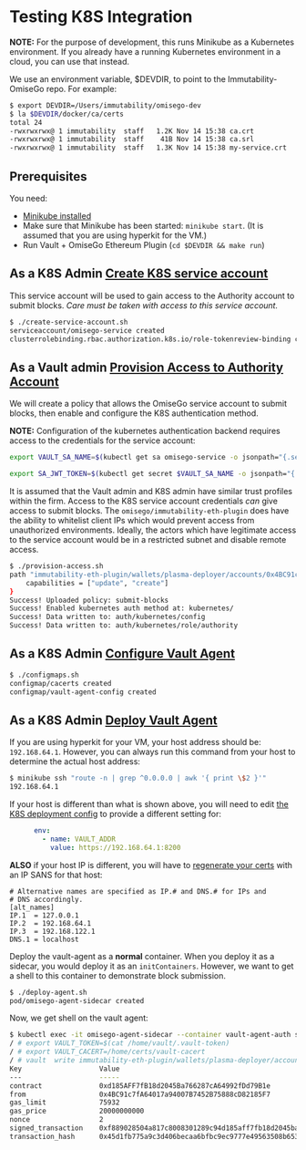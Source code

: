 # Testing K8S Integration

**NOTE:** For the purpose of development, this runs Minikube as a
Kubernetes environment. If you already have a running Kubernetes environment  in a cloud, you can use that instead.

We use an environment variable, $DEVDIR, to point to the Immutability-OmiseGo repo. For example:

```sh
$ export DEVDIR=/Users/immutability/omisego-dev
$ la $DEVDIR/docker/ca/certs
total 24
-rwxrwxrwx@ 1 immutability  staff   1.2K Nov 14 15:38 ca.crt
-rwxrwxrwx@ 1 immutability  staff    41B Nov 14 15:38 ca.srl
-rwxrwxrwx@ 1 immutability  staff   1.3K Nov 14 15:38 my-service.crt
```

## Prerequisites

You need:

- [Minikube installed](https://kubernetes.io/docs/tasks/tools/install-minikube/)
- Make sure that Minikube has been started: `minikube start`. (It is assumed that you are using hyperkit for the VM.)
- Run Vault + OmiseGo Ethereum Plugin (`cd $DEVDIR && make run`)

## As a K8S Admin [Create K8S service account](./create-service-account.sh)

This service account will be used to gain access to the Authority account to submit blocks. *Care must be taken with access to this service account.*

```sh
$ ./create-service-account.sh
serviceaccount/omisego-service created
clusterrolebinding.rbac.authorization.k8s.io/role-tokenreview-binding configured
```

## As a Vault admin [Provision Access to Authority Account](./provision-access.sh)

We will create a policy that allows the OmiseGo service account to submit blocks, then enable and configure the K8S authentication method. 

**NOTE:** Configuration of the kubernetes authentication backend requires access to the credentials for the service account:

```sh
export VAULT_SA_NAME=$(kubectl get sa omisego-service -o jsonpath="{.secrets[*]['name']}")

export SA_JWT_TOKEN=$(kubectl get secret $VAULT_SA_NAME -o jsonpath="{.data.token}" | base64 --decode; echo)
```

It is assumed that the Vault admin and K8S admin have similar trust profiles within the firm. Access to the K8S service account credentials *can* give access to submit blocks. The `omisego/immutability-eth-plugin` does have the ability to whitelist client IPs which would prevent access from unauthorized environments. Ideally, the actors which have legitimate access to the service account would be in a restricted subnet and disable remote access.

```sh
$ ./provision-access.sh
path "immutability-eth-plugin/wallets/plasma-deployer/accounts/0x4BC91c7fA64017a94007B7452B75888cD82185F7/plasma/submitBlock" {
    capabilities = ["update", "create"]
}
Success! Uploaded policy: submit-blocks
Success! Enabled kubernetes auth method at: kubernetes/
Success! Data written to: auth/kubernetes/config
Success! Data written to: auth/kubernetes/role/authority
```

## As a K8S Admin [Configure Vault Agent](./configmaps.sh)

```sh
$ ./configmaps.sh
configmap/cacerts created
configmap/vault-agent-config created
```

## As a K8S Admin [Deploy Vault Agent](./deploy-agent.sh)

If you are using hyperkit for your VM, your host address should be: `192.168.64.1`. However, you can always run this command from your host to determine the actual host address:

```sh
$ minikube ssh "route -n | grep ^0.0.0.0 | awk '{ print \$2 }'"
192.168.64.1
```

If your host is different than what is shown above, you will need to edit [the K8S deployment config](k8s-agent-spec.yml) to provide a different setting for:

```yaml
      env:
        - name: VAULT_ADDR
          value: https://192.168.64.1:8200
```

**ALSO** if your host IP is different, you will have to [regenerate your certs](../../docker/config/gencerts.sh) with an IP SANS for that host:

```
# Alternative names are specified as IP.# and DNS.# for IPs and
# DNS accordingly.
[alt_names]
IP.1  = 127.0.0.1
IP.2  = 192.168.64.1
IP.3  = 192.168.122.1
DNS.1 = localhost

```

Deploy the vault-agent as a **normal** container. When you deploy it as a sidecar, you would deploy it as an `initContainers`. However, we want to get a shell to this container to demonstrate block submission.

```sh
$ ./deploy-agent.sh
pod/omisego-agent-sidecar created
```

Now, we get shell on the vault agent:

```sh
$ kubectl exec -it omisego-agent-sidecar --container vault-agent-auth sh
/ # export VAULT_TOKEN=$(cat /home/vault/.vault-token)
/ # export VAULT_CACERT=/home/certs/vault-cacert
/ # vault  write immutability-eth-plugin/wallets/plasma-deployer/accounts/0x4BC91c7fA64017a94007B7452B75888cD82185F7/plasma/submitBlock block_root=KW7c+YhqaeXzUSARcnOh0sBSWhAU7l144fF6ls0Y5Vw= contract=0xd185aff7fb18d2045ba766287ca64992fdd79b1e
Key                   Value
---                   -----
contract              0xd185AFF7fB18d2045Ba766287cA64992fDd79B1e
from                  0x4BC91c7fA64017a94007B7452B75888cD82185F7
gas_limit             75932
gas_price             20000000000
nonce                 2
signed_transaction    0xf889028504a817c8008301289c94d185aff7fb18d2045ba766287ca64992fdd79b1e80a4baa4769431323334717765726164676631323334717765726164676600000000000000001ca04b43b927af8dd7f085eb07b7a5e6e41061e3292a98c5ac08fe226d20309e3c16a04ffbf5f431b4c379b455f893a974c87304df04225aea6ab014f999f61f479130
transaction_hash      0x45d1fb775a9c3d406becaa6bfbc9ec9777e49563508b6538962e04fa42b2e97e
```

